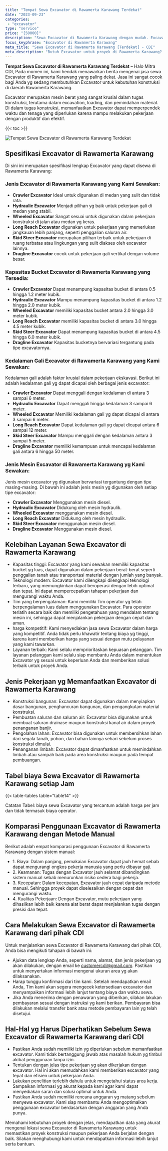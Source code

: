 ```yaml
---
title: "Tempat Sewa Excavator di Rawamerta Karawang Terdekat"
date: "2023-09-23"
categories:
 - "excavator"
type: "service"
price: "[50000]"
description: "Sewa Excavator di Rawamerta Karawang dengan mudah. Excavator unggulan untuk proyek konstruksi yang membutuhkan solusi tepat guna dengan performa optimal. Konsultasikan kebutuhan Anda."
focus_keyphrase: "Excavator di Rawamerta Karawang"
meta_title: "Sewa Excavator di Rawamerta Karawang [Terdekat] - CDI"
meta_description: "Butuh Excavator untuk proyek di Rawamerta Karawang?. Kami menyediakan Excavator berkualitas untuk menyelesaikan pekerjaan. Promo menarik tersedia."
---
```


**Tempat Sewa Excavator di Rawamerta Karawang Terdekat** – Halo Mitra CDI, Pada momen ini, kami hendak menawarkan berita mengenai jasa sewa Excavator di Rawamerta Karawang yang paling dekat. Jasa ini sangat cocok bagi Anda yg sedang membutuhkan Excavator untuk kebutuhan konstruksi di daerah Rawamerta Karawang.

Excavator merupakan mesin berat yang sangat krusial dalam tugas konstruksi, terutama dalam excavation, loading, dan pemindahan material. Di dalam tugas konstruksi, memanfaatkan Excavator dapat memperpendek waktu dan tenaga yang diperlukan karena mampu melakukan pekerjaan dengan produktif dan efektif.

{{< toc >}}

![Tempat Sewa Excavator di Rawamerta Karawang Terdekat](/images/excavator/excavator-02.jpg)

## Spesifikasi Excavator di Rawamerta Karawang

Di sini ini merupakan spesifikasi lengkap Excavator yang dapat disewa di Rawamerta Karawang:

### Jenis Excavator di Rawamerta Karawang yang Kami Sewakan:

*   **Crawler Excavator** Ideal untuk digunakan di medan yang sulit dan tidak rata.
*   **Hydraulic Excavator** Menjadi pilihan yg baik untuk pekerjaan gali di medan yang stabil.
*   **Wheeled Excavator** Sangat sesuai untuk digunakan dalam pekerjaan konstruksi di jalan atau medan yg keras.
*   **Long Reach Excavator** digunakan untuk pekerjaan yang memerlukan jangkauan lebih panjang, seperti penggalian saluran air.
*   **Skid Steer Excavator** merupakan pilihan terbaik untuk pekerjaan di ruang terbatas atau lingkungan yang sulit diakses oleh excavator lainnya.
*   **Dragline Excavator** cocok untuk pekerjaan gali vertikal dengan volume besar.

### Kapasitas Bucket Excavator di Rawamerta Karawang yang Tersedia:

*   **Crawler Excavator** Dapat menampung kapasitas bucket di antara 0.5 hingga 1.2 meter kubik.
*   **Hydraulic Excavator** Mampu menampung kapasitas bucket di antara 1.2 hingga 2.0 meter kubik.
*   **Wheeled Excavator** memiliki kapasitas bucket antara 2.0 hingga 3.0 meter kubik.
*   **Long Reach Excavator** memiliki kapasitas bucket di antara 3.0 hingga 4.5 meter kubik.
*   **Skid Steer Excavator** Dapat menampung kapasitas bucket di antara 4.5 hingga 6.0 meter kubik.
*   **Dragline Excavator** Kapasitas bucketnya bervariasi tergantung pada tipe excavatornya.

### Kedalaman Gali Excavator di Rawamerta Karawang yang Kami Sewakan:

Kedalaman gali adalah faktor krusial dalam pekerjaan ekskavasi. Berikut ini adalah kedalaman gali yg dapat dicapai oleh berbagai jenis excavator:

*   **Crawler Excavator** Dapat menggali dengan kedalaman di antara 3 sampai 6 meter.
*   **Hydraulic Excavator** Dapat menggali hingga kedalaman 3 sampai 6 meter.
*   **Wheeled Excavator** Memiliki kedalaman gali yg dapat dicapai di antara 3 sampai 6 meter.
*   **Long Reach Excavator** Dapat kedalaman gali yg dapat dicapai antara 6 sampai 12 meter.
*   **Skid Steer Excavator** Mampu menggali dengan kedalaman antara 3 sampai 5 meter.
*   **Dragline Excavator** memiliki kemampuan untuk mencapai kedalaman gali antara 6 hingga 50 meter.

### Jenis Mesin Excavator di Rawamerta Karawang yg Kami Sewakan:

Jenis mesin excavator yg digunakan bervariasi tergantung dengan tipe masing-masing. Di bawah ini adalah jenis mesin yg digunakan oleh setiap tipe excavator:

*   **Crawler Excavator** Menggunakan mesin diesel.
*   **Hydraulic Excavator** Didukung oleh mesin hydraulik.
*   **Wheeled Excavator** menggunakan mesin diesel.
*   **Long Reach Excavator** Didukung oleh mesin hydraulik.
*   **Skid Steer Excavator** menggunakan mesin diesel.
*   **Dragline Excavator** Menggunakan mesin diesel.

## Kelebihan Layanan Sewa Excavator di Rawamerta Karawang

*   Kapasitas tinggi: Excavator yang kami sewakan memiliki kapasitas bucket yg luas, dapat digunakan dalam pekerjaan berat-berat seperti penggalian tanah atau transportasi material dengan jumlah yang banyak.
*   Teknologi modern: Excavator kami dilengkapi dilengkapi teknologi terbaru, yang memungkinkan dapat beroperasi dengan lebih optimal dan tepat. Ini dapat mempercepatkan tahapan pekerjaan dan mengurangi waktu Anda.
*   Tim yang berpengalaman: Kami memiliki Tim operator yg telah berpengalaman luas dalam menggunakan Excavator. Para operator terlatih secara baik dan memiliki pengetahuan yang mendalam tentang mesin ini, sehingga dapat menjalankan pekerjaan dengan cepat dan aman.
*   harga kompetitif: Kami menyediakan jasa sewa Excavator dalam harga yang kompetitif. Anda tidak perlu khawatir tentang biaya yg tinggi, karena kami memberikan harga yang sesuai dengan mutu pelayanan yang kami tawarkan.
*   Layanan terbaik: Kami selalu memprioritaskan kepuasan pelanggan. Tim layanan pelanggan kami selalu siap membantu Anda dalam menentukan Excavator yg sesuai untuk keperluan Anda dan memberikan solusi terbaik untuk proyek Anda.

## Jenis Pekerjaan yg Memanfaatkan Excavator di Rawamerta Karawang

*   Konstruksi bangunan: Excavator dapat digunakan dalam menyiapkan dasar bangunan, penghancuran bangunan, dan pengangkutan material konstruksi.
*   Pembuatan saluran dan saluran air: Excavator bisa digunakan untuk membuat saluran drainase maupun konstruksi kanal air dalam proyek penanganan banjir.
*   Pengolahan lahan: Excavator bisa digunakan untuk membersihkan lahan dari segala tanah, pohon, dan bahan lainnya sehari sebelum proses konstruksi dimulai.
*   Penanganan limbah: Excavator dapat dimanfaatkan untuk memindahkan limbah atau sampah baik pada area konstruksi maupun pada tempat pembuangan.

## Tabel biaya Sewa Excavator di Rawamerta Karawang setiap Jam

{{< table-tables table="table14" >}}

Catatan Tabel: biaya sewa Excavator yang tercantum adalah harga per jam dan tidak termasuk biaya operator.

## Komparasi Penggunaan Excavator di Rawamerta Karawang dengan Metode Manual

Berikut adalah empat komparasi penggunaan Excavator di Rawamerta Karawang dengan sistem manual:

*   1\. Biaya: Dalam panjang, pemakaian Excavator dapat jauh hemat sebab dapat mengurangi ongkos pekerja manusia yang perlu dibayar gaji.
*   2\. Keamanan: Tugas dengan Excavator jauh selamat dibandingkan sistem manual sebab menurunkan risiko cedera bagi pekerja.
*   3\. Kecepatan: Dalam kecepatan, Excavator jauh cepat daripada metode manual. Sehingga proyek dapat diselesaikan dengan cepat dan mengurangi waktu.
*   4\. Kualitas Pekerjaan: Dengan Excavator, mutu pekerjaan yang dihasilkan lebih baik karena alat berat dapat menjalankan tugas dengan presisi dan tepat.

## Cara Melakukan Sewa Excavator di Rawamerta Karawang dari pihak CDI

Untuk menjalankan sewa Excavator di Rawamerta Karawang dari pihak CDI, Anda bisa mengikuti tahapan di bawah ini:

*   Ajukan data lengkap Anda, seperti nama, alamat, dan jenis pekerjaan yg akan dilakukan, dengan email ke customercdi@gmail.com. Pastikan untuk menyertakan informasi mengenai ukuran area yg akan dilaksanakan.
*   Harap tunggu konfirmasi dari tim kami. Setelah mendapatkan email Anda, Tim kami akan segera mengecek ketersediaan excavator dan menyampaikan informasi lebih lanjut tentang biaya dan waktu sewa.
*   Jika Anda menerima dengan penawaran yang diberikan, silakan lakukan pembayaran sesuai dengan instruksi yg kami berikan. Pembayaran bisa dilakukan melalui transfer bank atau metode pembayaran lain yg telah disetujui.

## Hal-Hal yg Harus Diperhatikan Sebelum Sewa Excavator di Rawamerta Karawang dari CDI

*   Pastikan Anda sudah memiliki izin yg diperlukan sebelum memanfaatkan excavator. Kami tidak bertanggung jawab atas masalah hukum yg timbul akibat penggunaan tanpa izin.
*   Tentukan dengan jelas tipe pekerjaan yg akan dikerjakan dengan excavator. Hal ini akan memudahkan kami memberikan excavator yang tepat dan efisien untuk pekerjaan Anda.
*   Lakukan penelitian terlebih dahulu untuk mengetahui status area kerja. Sampaikan informasi yg akurat kepada kami agar kami dapat menyediakan saran dan solusi optimal untuk Anda.
*   Pastikan Anda sudah memiliki rencana anggaran yg matang sebelum menyewa excavator. Kami siap membantu Anda mengoptimalkan penggunaan excavator berdasarkan dengan anggaran yang Anda punya.

Memahami kebutuhan proyek dengan jelas, mendapatkan data yang akurat mengenai lokasi sewa Excavator di Rawamerta Karawang untuk memastikan proyek konstruksi maupun pekerjaan Anda berjalan dengan baik. Silakan menghubungi kami untuk mendapatkan informasi lebih lanjut serta bantuan.